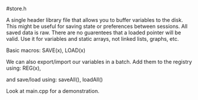 #store.h

A single header library file that allows you to buffer variables to the disk.
This might be useful for saving state or preferences between sessions. 
All saved data is raw. There are no guarentees that a loaded pointer will be valid. 
Use it for variables and static arrays, not linked lists, graphs, etc.

Basic macros:
SAVE(x), LOAD(x)

We can also export/import our variables in a batch. Add them to the registry using:
REG(x), 

and save/load using:
saveAll(), loadAll()

Look at main.cpp for a demonstration.


